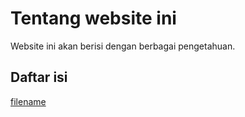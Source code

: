# Tentang website ini

Website ini akan berisi dengan berbagai pengetahuan.

## Daftar isi

[filename](postingan/_sidebar.md ':include')